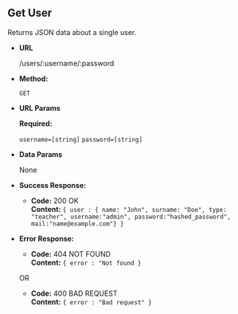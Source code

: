 **Get User**
----
  Returns JSON data about a single user.

* **URL**

  /users/:username/:password

* **Method:**

  `GET`
  
*  **URL Params**

   **Required:**
 
   `username=[string]`
   `password=[string]`
   

* **Data Params**

  None

* **Success Response:**

  * **Code:** 200 OK <br />
    **Content:** `{ user : {
                        name: "John",
                        surname: "Doe",
                        type: "teacher",
                        username:"admin",
                        password:"hashed_password",
                        mail:"name@example.com"}
                  }`
 
* **Error Response:**

  * **Code:** 404 NOT FOUND <br />
    **Content:** `{ error : "Not found }`

  OR

  * **Code:** 400 BAD REQUEST <br />
    **Content:** `{ error : "Bad request" }`